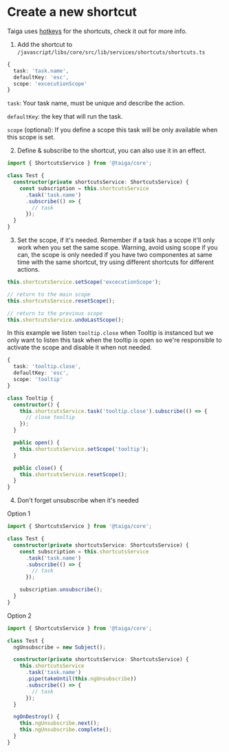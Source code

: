 # Create a new shortcut

Taiga uses [hotkeys](https://www.npmjs.com/package/hotkeys-js) for the shortcuts, check it out for more info.

1. Add the shortcut to `/javascript/libs/core/src/lib/services/shortcuts/shortcuts.ts`

```ts
{
  task: 'task.name',
  defaultKey: 'esc',
  scope: 'excecutionScope'
}
```

`task`: Your task name, must be unique and describe the action.

`defaultKey`: the key that will run the task.

`scope` (optional): If you define a scope this task will be only available when this scope is set.

2. Define & subscribe to the shortcut, you can also use it in an effect.

```ts
import { ShortcutsService } from '@taiga/core';

class Test {
  constructor(private shortcutsService: ShortcutsService) {
    const subscription = this.shortcutsService
      .task('task.name')
      .subscribe(() => {
        // task
      });
  }
}
```

3. Set the scope, if it's needed. Remember if a task has a scope it'll only work when you set the same scope. Warning, avoid using scope if you can, the scope is only needed if you have two componentes at same time with the same shortcut, try using different shortcuts for different actions.

```ts
this.shortcutsService.setScope('excecutionScope');

// return to the main scope
this.shortcutsService.resetScope();

// return to the previous scope
this.shortcutsService.undoLastScope();
```

In this example we listen `tooltip.close` when Tooltip is instanced but we only want to listen this task when the tooltip is open so we're responsible to activate the scope and disable it when not needed.

```ts
{
  task: 'tooltip.close',
  defaultKey: 'esc',
  scope: 'tooltip'
}
```

```ts
class Tooltip {
  constructor() {
    this.shortcutsService.task('tooltip.close').subscribe(() => {
      // close tooltip
    });
  }

  public open() {
    this.shortcutsService.setScope('tooltip');
  }

  public close() {
    this.shortcutsService.resetScope();
  }
}
```

4. Don't forget unsubscribe when it's needed

Option 1

```ts
import { ShortcutsService } from '@taiga/core';

class Test {
  constructor(private shortcutsService: ShortcutsService) {
    const subscription = this.shortcutsService
      .task('task.name')
      .subscribe(() => {
        // task
      });

    subscription.unsubscribe();
  }
}
```

Option 2

```ts
import { ShortcutsService } from '@taiga/core';

class Test {
  ngUnsubscribe = new Subject();

  constructor(private shortcutsService: ShortcutsService) {
    this.shortcutsService
      .task('task.name')
      .pipe(takeUntil(this.ngUnsubscribe))
      .subscribe(() => {
        // task
      });
  }

  ngOnDestroy() {
    this.ngUnsubscribe.next();
    this.ngUnsubscribe.complete();
  }
}
```
